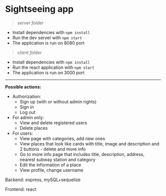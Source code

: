 # Sightseeing app

>*server folder*
* Install dependencies with `npm install`
* Run the dev server with `npm start`
* The application is run on 8080 port

>*client folder*
* Install dependencies with `npm install`
* Run the react application with `npm start`
* The application is run on 3000 port

---
**Possible actions:**
- Authorization: 
  - Sign up (with or without admin rights)
  - Sign in
  - Log out
- For admin only:
  - View and delete registered users
  - Delete places
- For users:
  - View page with categories, add new ones
  - View places that look like cards with title, image and description and 2 buttons - delete and more info
  - Go to more info page that includes title, description, address, nearest subway station and category
  - Edit the information of a place
  - View profile, change username 

Backend: express, mySQL+sequelize

Frontend: react
